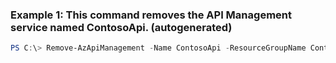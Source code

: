 ### Example 1: This command removes the API Management service named ContosoApi. (autogenerated)
```powershell
PS C:\> Remove-AzApiManagement -Name ContosoApi -ResourceGroupName ContosoGroup02
```


